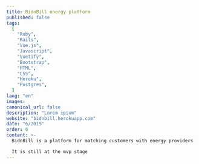 ```yaml
---
title: BidnBill energy platform
published: false
tags:
  [
    "Ruby",
    "Rails",
    "Vue.js",
    "Javascript",
    "Vuetify",
    "Bootstrap",
    "HTML",
    "CSS",
    "Heroku",
    "Postgres",
  ]
lang: "en"
images:
canonical_url: false
description: "Lorem ipsum"
website: "bidnbill.herokuapp.com"
date: "6/2019"
order: 6
content: >-
  BidnBill is a platform for matching customers with energy providers

  It is still at the mvp stage
---
```

